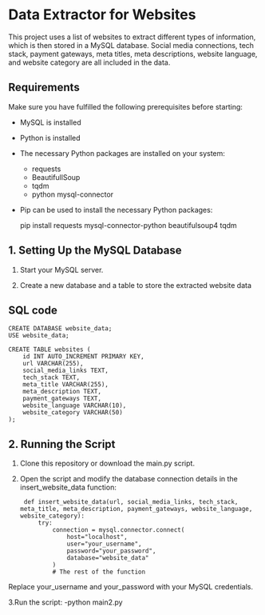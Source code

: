 # Data Extractor for Websites

This project uses a list of websites to extract different types of information, which is then stored in a MySQL database. Social media connections, tech stack, payment gateways, meta titles, meta descriptions, website language, and website category are all included in the data.


## Requirements

Make sure you have fulfilled the following prerequisites before starting:

- MySQL is installed
- Python is installed
- The necessary Python packages are installed on your system:
  - requests
  - BeautifullSoup
  - tqdm
  - python mysql-connector

- Pip can be used to install the necessary Python packages:

    pip install requests mysql-connector-python beautifulsoup4 tqdm

## 1. Setting Up the MySQL Database
1. Start your MySQL server.

2. Create a new database and a table to store the extracted website data

## SQL code
    CREATE DATABASE website_data;
    USE website_data;
    
    CREATE TABLE websites (
        id INT AUTO_INCREMENT PRIMARY KEY,
        url VARCHAR(255),
        social_media_links TEXT,
        tech_stack TEXT,
        meta_title VARCHAR(255),
        meta_description TEXT,
        payment_gateways TEXT,
        website_language VARCHAR(10),
        website_category VARCHAR(50)
    );

## 2. Running the Script
1. Clone this repository or download the main.py script.
   
2. Open the script and modify the database connection details in the insert_website_data function:
   
        def insert_website_data(url, social_media_links, tech_stack, meta_title, meta_description, payment_gateways, website_language, website_category):
            try:
                connection = mysql.connector.connect(
                    host="localhost",
                    user="your_username",
                    password="your_password",
                    database="website_data"
                )
                # The rest of the function

Replace your_username and your_password with your MySQL credentials.

3.Run the script:
  -python main2.py


